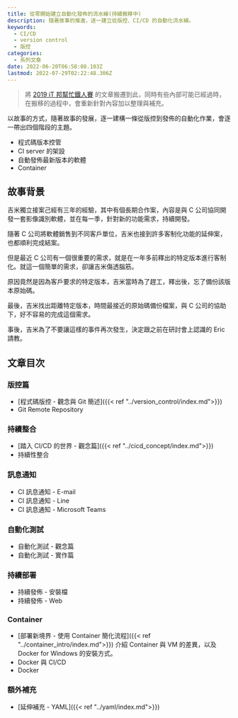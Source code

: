 ```yaml
---
title: 從零開始建立自動化發佈的流水線(持續搬移中)
description: 隨著故事的推進，逐一建立從版控、CI/CD 的自動化流水線。
keywords:
  - CI/CD
  - version control
  - 版控
categories:
  - 系列文章
date: 2022-06-20T06:58:08.103Z
lastmod: 2022-07-29T02:22:48.306Z
---
```


> 將 [2019 iT 邦幫忙鐵人賽](https://ithelp.ithome.com.tw/users/20107551/ironman/1906) 的文章搬遷到此，同時有些內部可能已經過時，在搬移的過程中，會重新針對內容加以整理與補充。

以故事的方式，隨著故事的發展，逐一建構一條從版控到發佈的自動化作業，會逐一帶出四個階段的主題。

- 程式碼版本控管
- CI server 的架設
- 自動發佈最新版本的軟體
- Container

<!--more-->

## 故事背景

吉米獨立接案己經有三年的經驗，其中有個長期合作案，內容是與 C 公司協同開發一套影像識別軟體，並在每一季，針對新的功能需求，持續開發。

隨著 C 公司將軟體銷售到不同客戶單位，吉米也接到許多客制化功能的延伸案，也都順利完成結案。

但是最近 C 公司有一個很重要的需求，就是在一年多前釋出的特定版本進行客制化。就這一個簡單的需求，卻讓吉米傷透腦筋。

原因竟然是因為客戶要求的特定版本，吉米當時為了趕工，釋出後，忘了備份該版本原始碼。

最後，吉米找出距離特定版本，時間最接近的原始碼備份檔案，與 C 公司的協助下，好不容易的完成這個需求。

事後，吉米為了不要讓這樣的事件再次發生，決定跟之前在研討會上認識的 Eric 請教。

## 文章目次

### 版控篇

- [程式碼版控 - 觀念與 Git 簡述]({{< ref "../version_control/index.md">}})
- Git Remote Repository

### 持續整合

- [踏入 CI/CD 的世界 - 觀念篇]({{< ref "../cicd_concept/index.md">}})
- 持續性整合

### 訊息通知

- CI 訊息通知 - E-mail
- CI 訊息通知 - Line
- CI 訊息通知 - Microsoft Teams

### 自動化測試

- 自動化測試 - 觀念篇
- 自動化測試 - 實作篇

### 持續部署

- 持續發佈 - 安裝檔
- 持續發佈 - Web

### Container

- [部署新境界 - 使用 Container 簡化流程]({{< ref "../container_intro/index.md">}}) 介紹 Container 與 VM 的差異，以及 Docker for Windows 的安裝方式。
- Docker 與 CI/CD
- Docker

### 額外補充

- [延伸補充 - YAML]({{< ref "../yaml/index.md">}})
